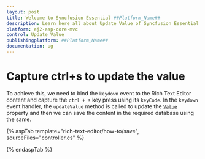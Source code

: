 ```yaml
---
layout: post
title: Welcome to Syncfusion Essential ##Platform_Name##
description: Learn here all about Update Value of Syncfusion Essential ##Platform_Name## widgets based on HTML5 and jQuery.
platform: ej2-asp-core-mvc
control: Update Value
publishingplatform: ##Platform_Name##
documentation: ug
---
```



# Capture ctrl+s to update the value

To achieve this, we need to bind the `keydown` event to the Rich Text Editor content and capture the `ctrl + s` key press using its `keyCode`.
In the `keydown` event handler, the `updateValue` method is called to update the [`Value`](https://help.syncfusion.com/cr/aspnetcore-js2/Syncfusion.EJ2.RichTextEditor.RichTextEditor.html#Syncfusion_EJ2_RichTextEditor_RichTextEditor_Value) property and then we can save the content in the required database using the same.

{% aspTab template="rich-text-editor/how-to/save", sourceFiles="controller.cs" %}

{% endaspTab %}
